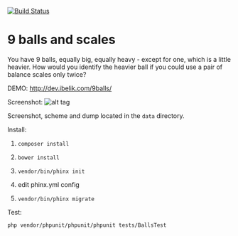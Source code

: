 [![Build Status](https://travis-ci.org/igorbelikov/9-balls-and-scales.svg?branch=master)](https://travis-ci.org/igorbelikov/9-balls-and-scales)

# 9 balls and scales
You have 9 balls, equally big, equally heavy - except for one, which is a little heavier.
How would you identify the heavier ball if you could use a pair of balance scales only twice?

DEMO:
http://dev.ibelik.com/9balls/

Screenshot:
![alt tag](http://dev.ibelik.com/9balls/screenshoot.png)

Screenshot, scheme and dump located in the `data` directory.

Install:

1. `composer install`

2. `bower install`

3. `vendor/bin/phinx init`

5. edit phinx.yml config

4. `vendor/bin/phinx migrate`

Test:

`php vendor/phpunit/phpunit/phpunit tests/BallsTest`

